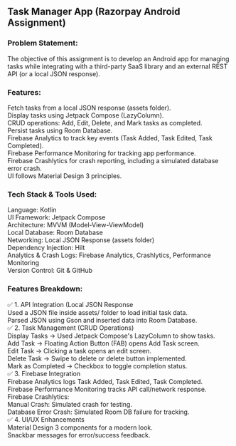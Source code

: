 <h2>Task Manager App (Razorpay Android Assignment)</h2>

<h3>Problem Statement:</h3>
The objective of this assignment is to develop an Android app for managing tasks while integrating with a third-party SaaS library and an external REST API (or a local JSON response).

<h3>Features:</h3>
Fetch tasks from a local JSON response (assets folder). <br>
Display tasks using Jetpack Compose (LazyColumn). <br>
CRUD operations: Add, Edit, Delete, and Mark tasks as completed. <br>
Persist tasks using Room Database. <br>
Firebase Analytics to track key events (Task Added, Task Edited, Task Completed). <br>
Firebase Performance Monitoring for tracking app performance. <br>
Firebase Crashlytics for crash reporting, including a simulated database error crash. <br>
UI follows Material Design 3 principles. <br>

 <h3>Tech Stack & Tools Used:</h3>
Language: Kotlin <br>
UI Framework:	Jetpack Compose <br>
Architecture:	MVVM (Model-View-ViewModel) <br>
Local Database:	Room Database <br>
Networking:	Local JSON Response (assets folder) <br>
Dependency Injection:	Hilt <br>
Analytics & Crash Logs:	Firebase Analytics, Crashlytics, Performance Monitoring <br>
Version Control:	Git & GitHub <br>

<h3>Features Breakdown: </h3>
✅ 1. API Integration (Local JSON Response <br>
Used a JSON file inside assets/ folder to load initial task data. <br>
Parsed JSON using Gson and inserted data into Room Database. <br>
✅ 2. Task Management (CRUD Operations) <br>
Display Tasks → Used Jetpack Compose's LazyColumn to show tasks. <br>
Add Task → Floating Action Button (FAB) opens Add Task screen. <br>
Edit Task → Clicking a task opens an edit screen. <br>
Delete Task → Swipe to delete or delete button implemented. <br>
Mark as Completed → Checkbox to toggle completion status. <br>
✅ 3. Firebase Integration <br>
Firebase Analytics logs Task Added, Task Edited, Task Completed. <br>
Firebase Performance Monitoring tracks API call/network response. <br>
Firebase Crashlytics: <br>
Manual Crash: Simulated crash for testing. <br>
Database Error Crash: Simulated Room DB failure for tracking. <br>
✅ 4. UI/UX Enhancements <br>
Material Design 3 components for a modern look. <br>
Snackbar messages for error/success feedback. <br>

